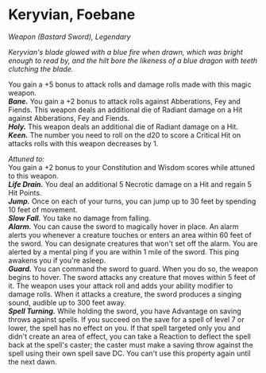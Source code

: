 # Keryvian, Foebane
*Weapon (Bastard Sword), Legendary*

*Keryvian's blade glowed with a blue fire when drawn, which was bright enough to read by, and the hilt bore the likeness of a blue dragon with teeth clutching the blade.*

You gain a +5 bonus to attack rolls and damage rolls made with this magic weapon.  
***Bane.*** You gain a +2 bonus to attack rolls against Abberations, Fey and Fiends. This weapon deals an additional die of Radiant damage on a Hit against Abberations, Fey and Fiends.  
***Holy.*** This weapon deals an additional die of Radiant damage on a Hit.  
***Keen.*** The number you need to roll on the d20 to score a Critical Hit on attacks rolls with this weapon decreases by 1.  

*Attuned to:*  
You gain a +2 bonus to your Constitution and Wisdom scores while attuned to this weapon.  
***Life Drain.*** You deal an additional 5 Necrotic damage on a Hit and regain 5 Hit Points.  
***Jump.*** Once on each of your turns, you can jump up to 30 feet by spending 10 feet of movement.  
***Slow Fall.*** You take no damage from falling.  
***Alarm.*** You can cause the sword to magically hover in place. An alarm alerts you whenever a creature touches or enters an area within 60 feet of the sword. You can designate creatures that won't set off the alarm. You are alerted by a mental ping if you are within 1 mile of the sword. This ping awakens you if you're asleep.  
***Guard.*** You can command the sword to guard. When you do so, the weapon begins to hover. The sword attacks any creature that moves within 5 feet of it. The weapon uses your attack roll and adds your ability modifier to damage rolls. When it attacks a creature, the sword produces a singing sound, audible up to 300 feet away.  
***Spell Turning.*** While holding the sword, you have Advantage on saving throws against spells. If you succeed on the save for a spell of level 7 or lower, the spell has no effect on you. If that spell targeted only you and didn't create an area of effect, you can take a Reaction to deflect the spell back at the spell's caster; the caster must make a saving throw against the spell using their own spell save DC. You can't use this property again until the next dawn.  